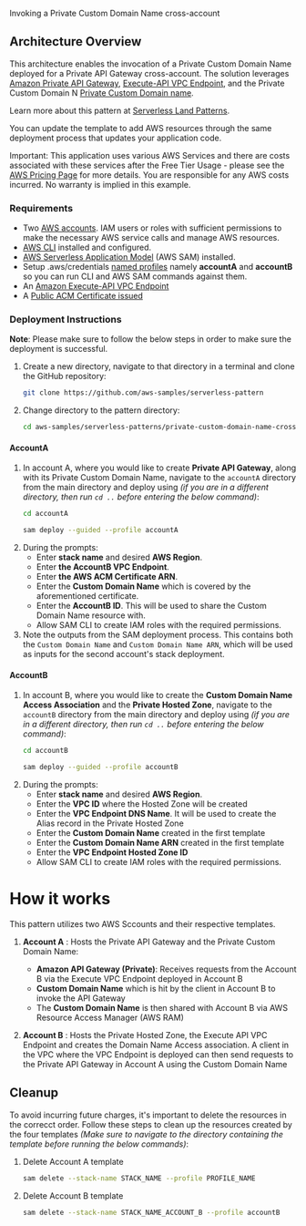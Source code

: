 Invoking a Private Custom Domain Name cross-account

## Architecture Overview

This architecture enables the invocation of a Private Custom Domain Name deployed for a Private API Gateway cross-account. The solution leverages [Amazon Private API Gateway](https://docs.aws.amazon.com/apigateway/latest/developerguide/apigateway-private-apis.html), [Execute-API VPC Endpoint](https://docs.aws.amazon.com/vpc/latest/privatelink/create-interface-endpoint.html), and the Private Custom Domain N [Private Custom Domain name](https://docs.aws.amazon.com/apigateway/latest/developerguide/apigateway-private-custom-domains.html). 

Learn more about this pattern at [Serverless Land Patterns](https://serverlessland.com/patterns/private-custom-domain-name-cross-account).

You can update the template to add AWS resources through the same deployment process that updates your application code.

Important: This application uses various AWS Services and there are costs associated with these services after the Free Tier Usage - please see the [AWS Pricing Page](https://aws.amazon.com/pricing/) for more details. You are responsible for any AWS costs incurred. No warranty is implied in this example.

### Requirements

- Two [AWS accounts](https://signin.aws.amazon.com/signup?request_type=register). IAM users or roles with sufficient permissions to make the necessary AWS service calls and manage AWS resources.
- [AWS CLI](https://docs.aws.amazon.com/cli/latest/userguide/getting-started-install.html) installed and configured.
- [AWS Serverless Application Model](https://docs.aws.amazon.com/serverless-application-model/latest/developerguide/install-sam-cli.html)  (AWS SAM) installed.
- Setup .aws/credentials [named profiles](https://docs.aws.amazon.com/cli/latest/userguide/cli-configure-files.html) namely **accountA** and **accountB** so you can run CLI and AWS SAM commands against them.
- An [Amazon Execute-API VPC Endpoint](https://docs.aws.amazon.com/vpc/latest/privatelink/create-interface-endpoint.html)
- A [Public ACM Certificate issued](https://docs.aws.amazon.com/acm/latest/userguide/gs-acm-request-public.html)

### Deployment Instructions

**Note**: Please make sure to follow the below steps in order to make sure the deployment is successful. 

1.  Create a new directory, navigate to that directory in a terminal and clone the GitHub repository:
    ``` bash
    git clone https://github.com/aws-samples/serverless-pattern
    ```
2. Change directory to the pattern directory:
    ```bash
    cd aws-samples/serverless-patterns/private-custom-domain-name-cross-account
    ```

#### AccountA

1. In account A, where you would like to create **Private API Gateway**, along with its Private Custom Domain Name, navigate to the `accountA` directory from the main directory and deploy using *(if you are in a different directory, then run `cd ..` before entering the below command)*:
    ```bash
    cd accountA
    
    sam deploy --guided --profile accountA

2. During the prompts:
    -  Enter **stack name** and desired **AWS Region**.
    -  Enter **the AccountB VPC Endpoint**. 
    -  Enter **the AWS ACM Certificate ARN**.
    -  Enter the **Custom Domain Name** which is covered by the aforementioned certificate.
    - Enter the **AccountB ID**. This will be used to share the Custom Domain Name resource with.
    -  Allow SAM CLI to create IAM roles with the required permissions.
3. Note the outputs from the SAM deployment process. This contains both the `Custom Domain Name` and `Custom Domain Name ARN`, which will be used as inputs for the second account's stack deployment.


#### AccountB
1. In account B, where you would like to create the **Custom Domain Name Access Association** and the **Private Hosted Zone**, navigate to the `accountB` directory from the main directory and deploy using *(if you are in a different directory, then run `cd ..` before entering the below command)*:
    ```bash
    cd accountB
    
    sam deploy --guided --profile accountB
    ```
2. During the prompts:
    -  Enter **stack name** and desired **AWS Region**.
    -  Enter the **VPC ID** where the Hosted Zone will be created
    -  Enter the **VPC Endpoint DNS Name**. It will be used to create the Alias record in the Private Hosted Zone
    -  Enter the **Custom Domain Name** created in the first template
    -  Enter the **Custom Domain Name ARN** created in the first template
    -  Enter the **VPC Endpoint Hosted Zone ID**
    -  Allow SAM CLI to create IAM roles with the required permissions.

# How it works

This pattern utilizes two AWS Sccounts and their respective templates. 

1. **Account A** : Hosts the Private API Gateway and the Private Custom Domain Name:
    -  **Amazon API Gateway (Private)**: Receives requests from the Account B via the Execute VPC Endpoint deployed in Account B
    - **Custom Domain Name** which is hit by the client in Account B to invoke the API Gateway
    - The **Custom Domain Name** is then shared with Account B via AWS Resource Access Manager (AWS RAM)

2. **Account B** : Hosts the Private Hosted Zone, the Execute API VPC Endpoint and creates the Domain Name Access association. A client in the VPC where the VPC Endpoint is deployed can then send requests to the Private API Gateway in Account A using the Custom Domain Name


## Cleanup
To avoid incurring future charges, it's important to delete the resources in the correcct order. Follow these steps to clean up the resources created by the four templates *(Make sure to navigate to the directory containing the template before running the below commands)*:

1. Delete Account A template 
    ```bash
    sam delete --stack-name STACK_NAME --profile PROFILE_NAME
    ```
2. Delete Account B template 
    ```bash
    sam delete --stack-name STACK_NAME_ACCOUNT_B --profile accountB
    ```